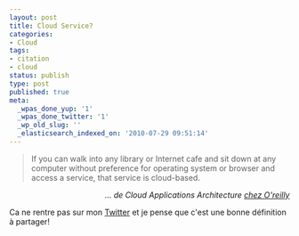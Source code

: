 ```yaml
---
layout: post
title: Cloud Service?
categories:
- Cloud
tags:
- citation
- cloud
status: publish
type: post
published: true
meta:
  _wpas_done_yup: '1'
  _wpas_done_twitter: '1'
  _wp_old_slug: ''
  _elasticsearch_indexed_on: '2010-07-29 09:51:14'
---
```

<blockquote>If you can walk into any library or Internet cafe and sit down at any computer without preference for operating system or browser and access a service, that service is cloud-based.</blockquote>
<p style="text-align:right;"><em>... de Cloud Applications Architecture </em><a href="http://oreilly.com/catalog/9780596156374"><em>chez O'reilly</em></a></p>
<p style="text-align:left;">Ca ne rentre pas sur mon <a href="http://twitter.com/chamerling">Twitter</a> et je pense que c'est une bonne définition à partager!</p>
